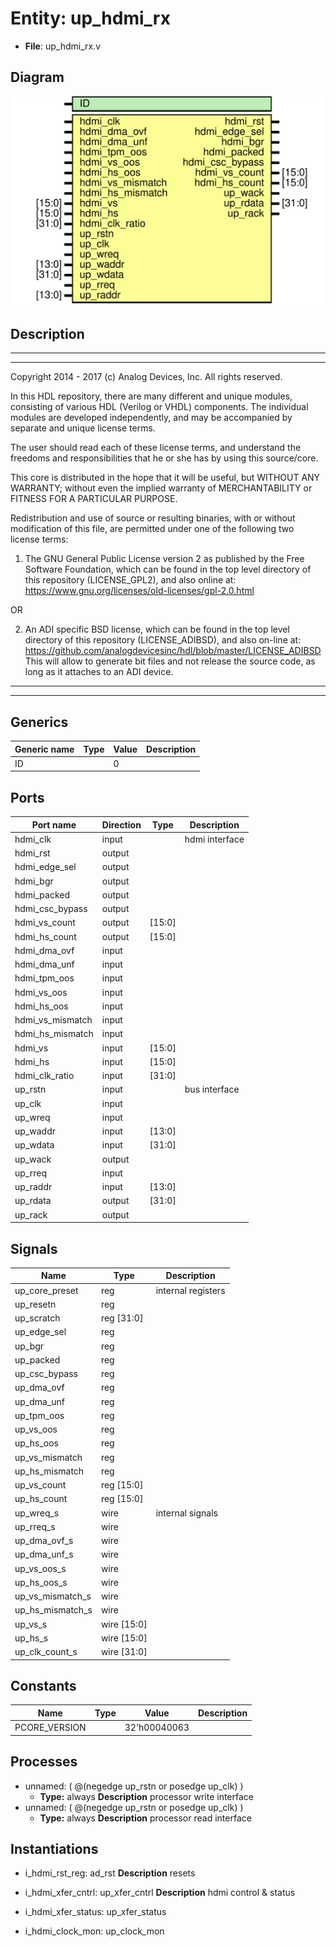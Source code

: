 # Entity: up_hdmi_rx

- **File**: up_hdmi_rx.v
## Diagram

![Diagram](up_hdmi_rx.svg "Diagram")
## Description

 ***************************************************************************
 ***************************************************************************
 Copyright 2014 - 2017 (c) Analog Devices, Inc. All rights reserved.

 In this HDL repository, there are many different and unique modules, consisting
 of various HDL (Verilog or VHDL) components. The individual modules are
 developed independently, and may be accompanied by separate and unique license
 terms.

 The user should read each of these license terms, and understand the
 freedoms and responsibilities that he or she has by using this source/core.

 This core is distributed in the hope that it will be useful, but WITHOUT ANY
 WARRANTY; without even the implied warranty of MERCHANTABILITY or FITNESS FOR
 A PARTICULAR PURPOSE.

 Redistribution and use of source or resulting binaries, with or without modification
 of this file, are permitted under one of the following two license terms:

   1. The GNU General Public License version 2 as published by the
      Free Software Foundation, which can be found in the top level directory
      of this repository (LICENSE_GPL2), and also online at:
      <https://www.gnu.org/licenses/old-licenses/gpl-2.0.html>

 OR

   2. An ADI specific BSD license, which can be found in the top level directory
      of this repository (LICENSE_ADIBSD), and also on-line at:
      https://github.com/analogdevicesinc/hdl/blob/master/LICENSE_ADIBSD
      This will allow to generate bit files and not release the source code,
      as long as it attaches to an ADI device.

 ***************************************************************************
 ***************************************************************************

## Generics

| Generic name | Type | Value | Description |
| ------------ | ---- | ----- | ----------- |
| ID           |      | 0     |             |
## Ports

| Port name        | Direction | Type   | Description     |
| ---------------- | --------- | ------ | --------------- |
| hdmi_clk         | input     |        |  hdmi interface |
| hdmi_rst         | output    |        |                 |
| hdmi_edge_sel    | output    |        |                 |
| hdmi_bgr         | output    |        |                 |
| hdmi_packed      | output    |        |                 |
| hdmi_csc_bypass  | output    |        |                 |
| hdmi_vs_count    | output    | [15:0] |                 |
| hdmi_hs_count    | output    | [15:0] |                 |
| hdmi_dma_ovf     | input     |        |                 |
| hdmi_dma_unf     | input     |        |                 |
| hdmi_tpm_oos     | input     |        |                 |
| hdmi_vs_oos      | input     |        |                 |
| hdmi_hs_oos      | input     |        |                 |
| hdmi_vs_mismatch | input     |        |                 |
| hdmi_hs_mismatch | input     |        |                 |
| hdmi_vs          | input     | [15:0] |                 |
| hdmi_hs          | input     | [15:0] |                 |
| hdmi_clk_ratio   | input     | [31:0] |                 |
| up_rstn          | input     |        |  bus interface  |
| up_clk           | input     |        |                 |
| up_wreq          | input     |        |                 |
| up_waddr         | input     | [13:0] |                 |
| up_wdata         | input     | [31:0] |                 |
| up_wack          | output    |        |                 |
| up_rreq          | input     |        |                 |
| up_raddr         | input     | [13:0] |                 |
| up_rdata         | output    | [31:0] |                 |
| up_rack          | output    |        |                 |
## Signals

| Name             | Type           | Description          |
| ---------------- | -------------- | -------------------- |
| up_core_preset   | reg            |  internal registers  |
| up_resetn        | reg            |                      |
| up_scratch       | reg     [31:0] |                      |
| up_edge_sel      | reg            |                      |
| up_bgr           | reg            |                      |
| up_packed        | reg            |                      |
| up_csc_bypass    | reg            |                      |
| up_dma_ovf       | reg            |                      |
| up_dma_unf       | reg            |                      |
| up_tpm_oos       | reg            |                      |
| up_vs_oos        | reg            |                      |
| up_hs_oos        | reg            |                      |
| up_vs_mismatch   | reg            |                      |
| up_hs_mismatch   | reg            |                      |
| up_vs_count      | reg     [15:0] |                      |
| up_hs_count      | reg     [15:0] |                      |
| up_wreq_s        | wire           |  internal signals    |
| up_rreq_s        | wire           |                      |
| up_dma_ovf_s     | wire           |                      |
| up_dma_unf_s     | wire           |                      |
| up_vs_oos_s      | wire           |                      |
| up_hs_oos_s      | wire           |                      |
| up_vs_mismatch_s | wire           |                      |
| up_hs_mismatch_s | wire           |                      |
| up_vs_s          | wire [15:0]    |                      |
| up_hs_s          | wire [15:0]    |                      |
| up_clk_count_s   | wire [31:0]    |                      |
## Constants

| Name          | Type | Value        | Description |
| ------------- | ---- | ------------ | ----------- |
| PCORE_VERSION |      | 32'h00040063 |             |
## Processes
- unnamed: ( @(negedge up_rstn or posedge up_clk) )
  - **Type:** always
**Description**
 processor write interface 
- unnamed: ( @(negedge up_rstn or posedge up_clk) )
  - **Type:** always
**Description**
 processor read interface 
## Instantiations

- i_hdmi_rst_reg: ad_rst
**Description**
 resets

- i_hdmi_xfer_cntrl: up_xfer_cntrl
**Description**
 hdmi control & status

- i_hdmi_xfer_status: up_xfer_status
- i_hdmi_clock_mon: up_clock_mon
